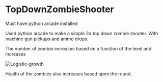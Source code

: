 # TopDownZombieShooter
Must have python arcade installed

Used python arcade to make a simple 2d top down zombie shooter.
With machine gun pickups and ammo drops.

The number of zombie increases based on a function of the level and increases

![Logistic-growth](https://external-content.duckduckgo.com/iu/?u=https%3A%2F%2Fqph.fs.quoracdn.net%2Fmain-qimg-bb31fa087fd4fb40f014b027066f63f4&f=1&nofb=1)

Health of the zombies also increases based upon the round.

